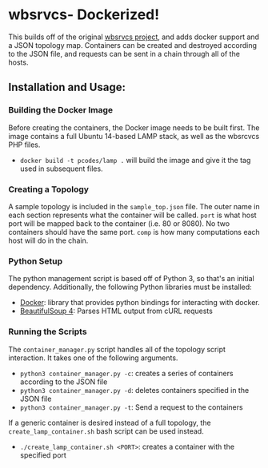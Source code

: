 wbsrvcs- Dockerized!
=======

This builds off of the original [wbsrvcs project](https://github.com/gwcloudlab/wbsrvcs), and adds docker support and a JSON topology map. Containers can be created and destroyed according to the JSON file, and requests can be sent in a chain through all of the hosts.

## Installation and Usage:
### Building the Docker Image
Before creating the containers, the Docker image needs to be built first. The image contains a full Ubuntu 14-based LAMP stack, as well as the wbsrcvcs PHP files.
- `docker build -t pcodes/lamp .` will build the image and give it the tag used in subsequent files.

### Creating a Topology
A sample topology is included in the `sample_top.json` file. The outer name in each section represents what the container will be called. `port` is what host port will be mapped back to the container (i.e. 80 or 8080). No two containers should have the same port. `comp` is how many computations each host will do in the chain.

### Python Setup
The python management script is based off of Python 3, so that's an initial dependency. Additionally, the following Python libraries must be installed:
- [Docker](https://docker-py.readthedocs.io/en/stable/): library that provides python bindings for interacting with docker.
- [BeautifulSoup 4](https://pypi.org/project/beautifulsoup4/): Parses HTML output from cURL requests

### Running the Scripts
The `container_manager.py` script handles all of the topology script interaction. It takes one of the following arguments.
- `python3 container_manager.py -c`: creates a series of containers according to the JSON file
- `python3 container_manager.py -d`: deletes containers specified in the JSON file
- `python3 container_manager.py -t`: Send a request to the containers

If a generic container is desired instead of a full topology, the `create_lamp_container.sh` bash script can be used instead.
- `./create_lamp_container.sh <PORT>`: creates a container with the specified port
